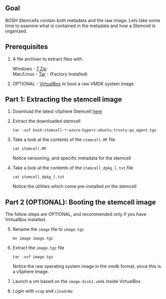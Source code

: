 ## Goal

BOSH Stemcells contain both metadata and the raw image. Lets take some time to examine what is contained in the metadata and how a Stemcell is organized.

## Prerequisites

1. A file archiver to extract files with.

    Windows - [7 Zip](http://www.7-zip.org/)  
    Mac/Linux - [Tar](https://superuser.com/a/46521) - (Factory Installed)

2. OPTIONAL - [VirtualBox](https://www.virtualbox.org/wiki/Downloads) to boot a raw VMDK system image.

## Part 1: Extracting the stemcell image

1. Download the latest vSphere Stemcell [here](http://bosh.io/stemcells/bosh-azure-hyperv-ubuntu-trusty-go_agent)
2. Extract the downloaded stemcell

    `tar -xvf bosh-stemcell-*-azure-hyperv-ubuntu-trusty-go_agent.tgz`
3. Take a look at the contents of the `stemcell.MF` file

    `cat stemcell.MF`

    Notice versioning, and specific metadata for the stemcell

4. Take a look at the contents of the `stemcell_dpkg_l.txt` file

    `cat stemcell_dpkg_l.txt`

    Notice the utilities which come pre-installed on the stemcell

## Part 2 (OPTIONAL): Booting the stemcell image

The follow steps are OPTIONAL, and recommended only if you have VirtualBox installed.

5. Rename the `image` file to `image.tgz`

    `mv image image.tgz`

6. Extract the `image.tgz` file

    `tar -xvf image.tgz`

    Notice the raw operating system image in the vmdk format, since this is a vSphere Image.

7. Launch a vm based on the `image-disk1.vmdk` inside VirtualBox

1. Login with `vcap` and `c1oudc0w`
